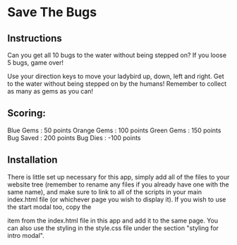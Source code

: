 # Save The Bugs

## Instructions
Can you get all 10 bugs to the water without being stepped on?
If you loose 5 bugs, game over!

Use your direction keys to move your ladybird up, down, left and right.
Get to the water without being stepped on by the humans!
Remember to collect as many as gems as you can!

## Scoring:
Blue Gems : 50 points
Orange Gems : 100 points
Green Gems : 150 points
Bug Saved : 200 points
Bug Dies : -100 points   

## Installation
There is little set up necessary for this app, simply add all of the files to your website tree (remember to rename any files if you already have one with the same name), and make sure to link to all of the scripts in your main index.html file (or whichever page you wish to display it).
If you wish to use the start modal too, copy the <div class = "container"> item from the index.html file in this app and add it to the same page. You can also use the styling in the style.css file under the section "styling for intro modal".
